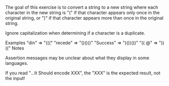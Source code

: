 The goal of this exercise is to convert a string to a new string where each 
character in the new string is "(" if that character appears only once in the original string, or ")" 
if that character appears more than once in the original string. 

Ignore capitalization when determining if a character is a duplicate.

Examples
"din"      =>  "((("
"recede"   =>  "()()()"
"Success"  =>  ")())())"
"(( @"     =>  "))((" 
Notes

Assertion messages may be unclear about what they display in some languages. 

If you read "...It Should encode XXX", the "XXX" is the expected result, not the input!